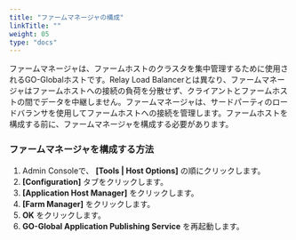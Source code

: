 ```yaml
---
title: "ファームマネージャの構成"
linkTitle: ""
weight: 05
type: "docs"
---
```


ファームマネージャは、ファームホストのクラスタを集中管理するために使用されるGO-Globalホストです。Relay Load Balancerとは異なり、ファームマネージャはファームホストへの接続の負荷を分散せず、クライアントとファームホストの間でデータを中継しません。ファームマネージャは、サードパーティのロードバランサを使用してファームホストへの接続を管理します。ファームホストを構成する前に、ファームマネージャを構成する必要があります。

### ファームマネージャを構成する方法

1. Admin Consoleで、 **[Tools | Host Options]** の順にクリックします。
2. **[Configuration]** タブをクリックします。
3. **[Application Host Manager]** をクリックします。
4. **[Farm Manager]** をクリックします。
5. **OK** をクリックします。
6. **GO-Global Application Publishing Service** を再起動します。
